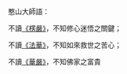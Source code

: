 憨山大師語：

不讀[《楞嚴》](surangama_sutra.md)，不知修心迷悟之關鍵；

不讀[《法華》](lotus_sutra.md)，不知如來救世之苦心；

不讀[《華嚴》](avatamsaka_sutra.md)，不知佛家之富貴  

